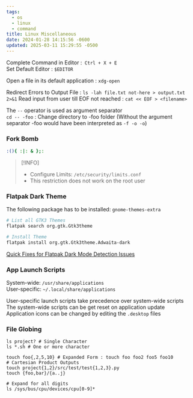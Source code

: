 ```yaml
---
tags:
  - os
  - linux
  - command
title: Linux Miscellaneous
date: 2024-01-28 14:15:56 -0600
updated: 2025-03-11 15:29:55 -0500
---
```


Complete Command in Editor :` Ctrl + X + E`  
Set Default Editor : `$EDITOR`

Open a file in its default application : `xdg-open` 

Redirect Errors to Output File : `ls -lah file.txt not-here > output.txt 2>&1`
Read input from user till EOF not reached : `cat << EOF > <filename>`

The `--` operator is used as argument separator  
`cd -- -foo` : Change directory to -foo folder (Without the argument separator -foo would have been interpreted as `-f -o -o`)

### Fork Bomb

```bash
:(){ :|: & };:
```

 > [!INFO]  
 > * Configure Limits: `/etc/security/limits.conf`
 > * This restriction does not work on the root user

### Flatpak Dark Theme

The following package has to be installed: `gnome-themes-extra`

```bash
# List all GTK3 Themes
flatpak search org.gtk.Gtk3theme

# Install Theme
flatpak install org.gtk.Gtk3theme.Adwaita-dark
```

[Quick Fixes for Flatpak Dark Mode Detection Issues](https://fariszr.com/flatpak-dark-mode-fix/)

### App Launch Scripts

System-wide: `/usr/share/applications`  
User-specific: `~/.local/share/applications`

User-specific launch scripts take precedence over system-wide scripts  
The system-wide scripts can be get reset on application update  
Application icons can be changed by editing the `.desktop` files  

### File Globing

````shell
ls project? # Single Character
ls *.sh # One or more character

touch foo{,2,5,10} # Expanded Form : touch foo foo2 foo5 foo10
# Cartesian Product Outputs
touch project{1,2}/src/test/test{1,2,3}.py
touch {foo,bar}/{a..j}

# Expand for all digits
ls /sys/bus/cpu/devices/cpu[0-9]*
````
